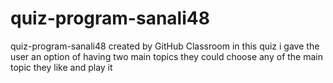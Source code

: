 # quiz-program-sanali48
quiz-program-sanali48 created by GitHub Classroom
in this quiz i gave the user an option of having two main topics 
they could choose any of the main topic they like and play it
